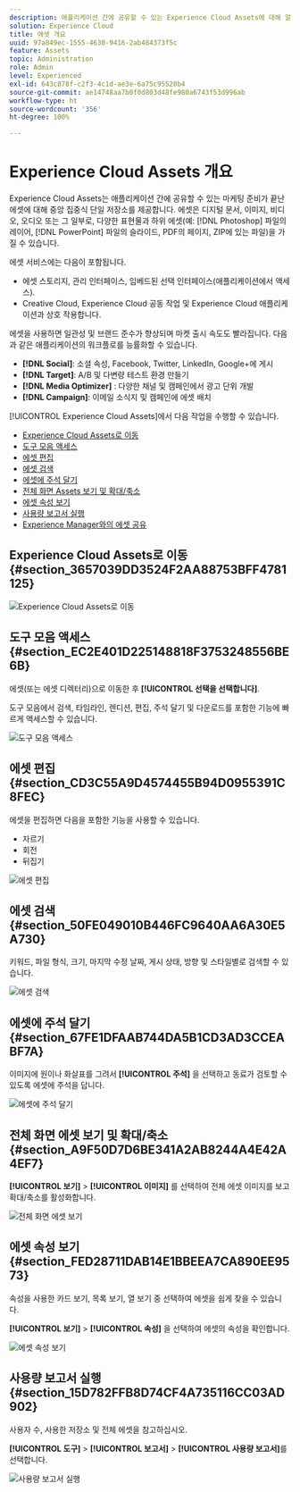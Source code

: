 ```yaml
---
description: 애플리케이션 간에 공유할 수 있는 Experience Cloud Assets에 대해 알아보십시오.
solution: Experience Cloud
title: 에셋 개요
uuid: 97a849ec-1555-4630-9416-2ab484373f5c
feature: Assets
topic: Administration
role: Admin
level: Experienced
exl-id: 643c878f-c2f3-4c1d-ae3e-6a75c95520b4
source-git-commit: ae14748aa7b0f0d803d48fe980a6743f53d996ab
workflow-type: ht
source-wordcount: '356'
ht-degree: 100%

---
```


# Experience Cloud Assets 개요

Experience Cloud Assets는 애플리케이션 간에 공유할 수 있는 마케팅 준비가 끝난 에셋에 대해 중앙 집중식 단일 저장소를 제공합니다. 에셋은 디지털 문서, 이미지, 비디오, 오디오 또는 그 일부로, 다양한 표현물과 하위 에셋(예: [!DNL Photoshop] 파일의 레이어, [!DNL PowerPoint] 파일의 슬라이드, PDF의 페이지, ZIP에 있는 파일)을 가질 수 있습니다.

에셋 서비스에는 다음이 포함됩니다.

* 에셋 스토리지, 관리 인터페이스, 임베드된 선택 인터페이스(애플리케이션에서 액세스).
* Creative Cloud, Experience Cloud 공동 작업 및 Experience Cloud 애플리케이션과 상호 작용합니다.

에셋을 사용하면 일관성 및 브랜드 준수가 향상되며 마켓 출시 속도도 빨라집니다. 다음과 같은 애플리케이션의 워크플로를 능률화할 수 있습니다.

* **[!DNL Social]**: 소셜 속성, Facebook, Twitter, LinkedIn, Google+에 게시
* **[!DNL Target]**: A/B 및 다변량 테스트 환경 만들기
* **[!DNL Media Optimizer]** : 다양한 채널 및 캠페인에서 광고 단위 개발
* **[!DNL Campaign]**: 이메일 소식지 및 캠페인에 에셋 배치

[!UICONTROL Experience Cloud Assets]에서 다음 작업을 수행할 수 있습니다.

* [Experience Cloud Assets로 이동](experience-cloud-assets.md#section_3657039DD3524F2AA88753BFF4781125)
* [도구 모음 액세스](experience-cloud-assets.md#section_EC2E401D225148818F3753248556BE6B)
* [에셋 편집](experience-cloud-assets.md#section_CD3C55A9D4574455B94D0955391C8FEC)
* [에셋 검색](experience-cloud-assets.md#section_50FE049010B446FC9640AA6A30E5A730)
* [에셋에 주석 달기](experience-cloud-assets.md#section_67FE1DFAAB744DA5B1CD3AD3CCEABF7A)
* [전체 화면 Assets 보기 및 확대/축소](experience-cloud-assets.md#section_A9F50D7D6BE341A2AB8244A4E42A4EF7)
* [에셋 속성 보기](experience-cloud-assets.md#section_FED28711DAB14E1BBEEA7CA890EE9573)
* [사용량 보고서 실행](experience-cloud-assets.md#section_15D782FFB8D74CF4A735116CC03AD902)
* [Experience Manager와의 에셋 공유](experience-cloud-assets.md#section_45C1B72F4D274F54BC6CCB64D2580AC5)

## Experience Cloud Assets로 이동 {#section_3657039DD3524F2AA88753BFF4781125}

![Experience Cloud Assets로 이동](assets/asset-nav.png)

## 도구 모음 액세스 {#section_EC2E401D225148818F3753248556BE6B}

에셋(또는 에셋 디렉터리)으로 이동한 후 **[!UICONTROL 선택을 선택합니다]**.

도구 모음에서 검색, 타임라인, 렌디션, 편집, 주석 달기 및 다운로드를 포함한 기능에 빠르게 액세스할 수 있습니다.

![도구 모음 액세스](assets/asset-tools.png)

## 에셋 편집 {#section_CD3C55A9D4574455B94D0955391C8FEC}

에셋을 편집하면 다음을 포함한 기능을 사용할 수 있습니다.

* 자르기
* 회전
* 뒤집기

![에셋 편집](assets/asset-edit.png)

## 에셋 검색 {#section_50FE049010B446FC9640AA6A30E5A730}

키워드, 파일 형식, 크기, 마지막 수정 날짜, 게시 상태, 방향 및 스타일별로 검색할 수 있습니다.

![에셋 검색](assets/asset-search.png)

## 에셋에 주석 달기 {#section_67FE1DFAAB744DA5B1CD3AD3CCEABF7A}

이미지에 원이나 화살표를 그려서 **[!UICONTROL 주석]** 을 선택하고 동료가 검토할 수 있도록 에셋에 주석을 답니다.

![에셋에 주석 달기](assets/assets-annotate.png)

## 전체 화면 에셋 보기 및 확대/축소 {#section_A9F50D7D6BE341A2AB8244A4E42A4EF7}

**[!UICONTROL 보기]** > **[!UICONTROL 이미지]** 를 선택하여 전체 에셋 이미지를 보고 확대/축소를 활성화합니다.

![전체 화면 에셋 보기](assets/asset-zoom.png)

## 에셋 속성 보기 {#section_FED28711DAB14E1BBEEA7CA890EE9573}

속성을 사용한 카드 보기, 목록 보기, 열 보기 중 선택하여 에셋을 쉽게 찾을 수 있습니다.

**[!UICONTROL 보기]** > **[!UICONTROL 속성]** 을 선택하여 에셋의 속성을 확인합니다.

![에셋 속성 보기](assets/asset-properties.png)

## 사용량 보고서 실행 {#section_15D782FFB8D74CF4A735116CC03AD902}

사용자 수, 사용한 저장소 및 전체 에셋을 참고하십시오.

**[!UICONTROL 도구]** > **[!UICONTROL 보고서]** > **[!UICONTROL 사용량 보고서]**&#x200B;를 선택합니다.

![사용량 보고서 실행](assets/assets-usage-report.png)
